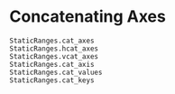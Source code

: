 # Concatenating Axes

```@docs
StaticRanges.cat_axes
StaticRanges.hcat_axes
StaticRanges.vcat_axes
StaticRanges.cat_axis
StaticRanges.cat_values
StaticRanges.cat_keys
```

